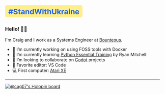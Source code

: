[![Stand With Ukraine](https://raw.githubusercontent.com/vshymanskyy/StandWithUkraine/main/badges/StandWithUkraine.svg)](https://stand-with-ukraine.pp.ua)
---

### Hello! 👋🏻
I'm Craig and I work as a Systems Engineer at [Bounteous](https://www.bounteous.com/). 

- 🔭 I’m currently working on using FOSS tools with Docker
- 🌱 I’m currently learning [Python Essential Training](https://github.com/LinkedInLearning/python-essential-training-2449125) by Ryan Mitchell
- 👯 I’m looking to collaborate on [Godot](https://github.com/godotengine/godot) projects
- 📝 Favorite editor: VS Code
- 💻 First computer: [Atari XE](https://en.wikipedia.org/wiki/Atari_8-bit_family)


---
[![@cag07's Holopin board](https://holopin.io/api/user/board?user=cag07)](https://holopin.io/@cag07)

<!--
**CAG07/CAG07** is a ✨ _special_ ✨ repository because its `README.md` (this file) appears on your GitHub profile.

Here are some ideas to get you started:

- 🔭 I’m currently working on ...
- 🌱 I’m currently learning ...
- 👯 I’m looking to collaborate on ...
- 🤔 I’m looking for help with ...
- 💬 Ask me about ...
- 📫 How to reach me: ...
- 😄 Pronouns: ...
- ⚡ Fun fact: ...
-->
